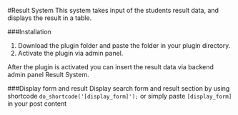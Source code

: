 #Result System
This system takes input of the students result data, and displays the result in a table.

###Installation
1. Download the plugin folder and paste the folder in your plugin directory.
2. Activate the plugin via admin panel. 

After the plugin is activated you can insert the result data via backend admin panel Result System.

###Display form and result
Display search form and result section by using shortcode
`do_shortcode('[display_form]');`
or simply paste `[display_form]` in your post content